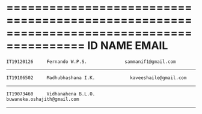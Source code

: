 =========================================================================================
	ID		             NAME				              EMAIL				
=========================================================================================
	IT19120126	   Fernando W.P.S.	           	sammanif1@gmail.com
-----------------------------------------------------------------------------------------
	IT19106502	   Madhubhashana I.K.	          kaveeshaile@gmail.com
-----------------------------------------------------------------------------------------
	IT19073460	   Vidhanahena B.L.O. 	        buwaneka.oshajith@gmail.com		
-----------------------------------------------------------------------------------------
